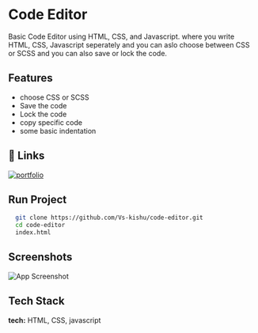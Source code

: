 # Code Editor

Basic Code Editor using HTML, CSS, and Javascript.
where you write HTML, CSS, Javascript seperately and you can aslo choose between CSS or SCSS and you can also save or lock the code.

## Features

- choose CSS or SCSS
- Save the code
- Lock the code
- copy specific code
- some basic indentation

## 🔗 Links

[![portfolio](https://img.shields.io/badge/live-000?style=for-the-badge&logoColor=white)](https://code-editor-34.netlify.app/)

## Run Project

```bash
  git clone https://github.com/Vs-kishu/code-editor.git
  cd code-editor
  index.html
```

## Screenshots

![App Screenshot](https://res.cloudinary.com/dngrtoqfe/image/upload/v1697715695/website/cmauzqzyqqbtelofqqkf.png)

## Tech Stack

**tech:** HTML, CSS, javascript
